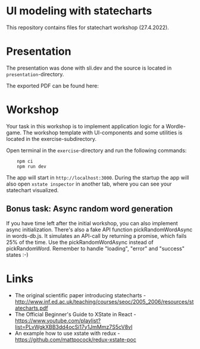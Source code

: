 # UI modeling with statecharts

This repository contains files for statechart workshop (27.4.2022).

# Presentation

The presentation was done with sli.dev and the source is located in `presentation`-directory. 

The exported PDF can be found here: 

# Workshop
Your task in this workshop is to implement application logic for a Wordle-game. The workshop template with UI-components and some
utilities is located in the exercise-subdirectory.

Open terminal in the `exercise`-directory and run the following commands:
```
    npm ci
    npm run dev
```

The app will start in `http://localhost:3000`. During the startup the app will also open `xstate inspector` in another tab, where you can see your statechart visualized.

## Bonus task: Async random word generation
If you have time left after the initial workshop, you can also implement async initialization. There's also a fake API function pickRandomWordAsync in words-db.js. It simulates an API-call by returning a promise, which fails 25% of the time. Use the pickRandomWordAsync instead of pickRandomWord. Remember to handle "loading", "error" and "success" states :-)

# Links
- The original scientific paper introducing statecharts -  http://www.inf.ed.ac.uk/teaching/courses/seoc/2005_2006/resources/statecharts.pdf
- The Official Beginner's Guide to XState in React - https://www.youtube.com/playlist?list=PLvWgkXBB3dd4ocSi17y1JmMmz7S5cV8vI
- An example how to use xstate with redux - https://github.com/mattpocock/redux-xstate-poc
